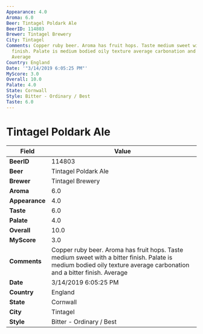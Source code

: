 ```yaml
---
Appearance: 4.0
Aroma: 6.0
Beer: Tintagel Poldark Ale
BeerID: 114803
Brewer: Tintagel Brewery
City: Tintagel
Comments: Copper ruby beer. Aroma has fruit hops. Taste medium sweet with a bitter
  finish. Palate is medium bodied oily texture average carbonation and a bitter finish.
  Average
Country: England
Date: '"3/14/2019 6:05:25 PM"'
MyScore: 3.0
Overall: 10.0
Palate: 4.0
State: Cornwall
Style: Bitter - Ordinary / Best
Taste: 6.0
---
```


# Tintagel Poldark Ale

| Field         | Value |
|---------------|-------|
| **BeerID** | 114803 |
| **Beer** | Tintagel Poldark Ale |
| **Brewer** | Tintagel Brewery |
| **Aroma** | 6.0 |
| **Appearance** | 4.0 |
| **Taste** | 6.0 |
| **Palate** | 4.0 |
| **Overall** | 10.0 |
| **MyScore** | 3.0 |
| **Comments** | Copper ruby beer. Aroma has fruit hops. Taste medium sweet with a bitter finish. Palate is medium bodied oily texture average carbonation and a bitter finish. Average |
| **Date** | 3/14/2019 6:05:25 PM |
| **Country** | England |
| **State** | Cornwall |
| **City** | Tintagel |
| **Style** | Bitter - Ordinary / Best |
